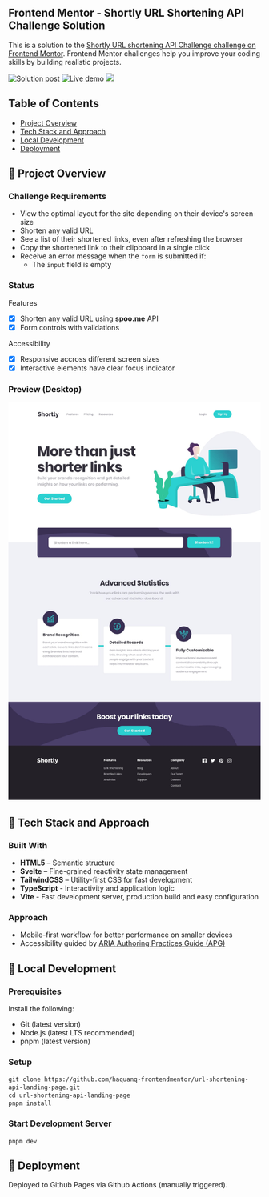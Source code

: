 ## Frontend Mentor - Shortly URL Shortening API Challenge Solution

This is a solution to the [Shortly URL shortening API Challenge challenge on Frontend Mentor](https://www.frontendmentor.io/challenges/url-shortening-api-landing-page-2ce3ob-G). Frontend Mentor challenges help you improve your coding skills by building realistic projects.

<p>
  <a href="https://www.frontendmentor.io/solutions/mobile-first-responsive-url-shortener-app-with-svelte-tailwindcss-PeMPNUSjsj">
    <img
      alt="Solution post"
      src="https://img.shields.io/badge/Frontendmentor-blue?label=Solution%20on"
    /></a>
  <a href="https://haquanq-frontendmentor.github.io/url-shortening-api-landing-page/">
    <img
      alt="Live demo"
      src="https://img.shields.io/badge/Demo-teal?label=Live"
    /></a>
  <a href="./LICENSE"
    ><img
      allt="MIT License"
      src="https://img.shields.io/badge/MIT-blue?label=license"
  /></a>
</p>

## Table of Contents

- [Project Overview](#sunrise-project-overview)
- [Tech Stack and Approach](#stars-tech-stack-and-approach)
- [Local Development](#leaves-local-development)
- [Deployment](#maple_leaf-deployment)

## :sunrise: Project Overview

### Challenge Requirements

- View the optimal layout for the site depending on their device's screen size
- Shorten any valid URL
- See a list of their shortened links, even after refreshing the browser
- Copy the shortened link to their clipboard in a single click
- Receive an error message when the `form` is submitted if:
  - The `input` field is empty

### Status

Features

- [x] Shorten any valid URL using **spoo.me** API
- [x] Form controls with validations

Accessibility

- [x] Responsive accross different screen sizes
- [x] Interactive elements have clear focus indicator

### Preview (Desktop)

![](./docs/design/desktop-design.jpg)

## :stars: Tech Stack and Approach

### Built With

- **HTML5** – Semantic structure
- **Svelte** – Fine-grained reactivity state management
- **TailwindCSS** – Utility-first CSS for fast development
- **TypeScript** - Interactivity and application logic
- **Vite** - Fast development server, production build and easy configuration

### Approach

- Mobile-first workflow for better performance on smaller devices
- Accessibility guided by [ARIA Authoring Practices Guide (APG)](https://www.w3.org/WAI/ARIA/apg/)

## :leaves: Local Development

### Prerequisites

Install the following:

- Git (latest version)
- Node.js (latest LTS recommended)
- pnpm (latest version)

### Setup

```
git clone https://github.com/haquanq-frontendmentor/url-shortening-api-landing-page.git
cd url-shortening-api-landing-page
pnpm install
```

### Start Development Server

```
pnpm dev
```

## :maple_leaf: Deployment

Deployed to Github Pages via Github Actions (manually triggered).
